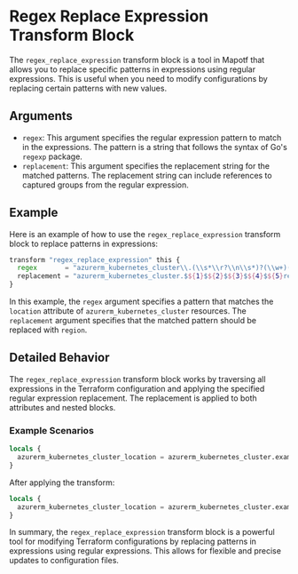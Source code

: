 # Regex Replace Expression Transform Block

The `regex_replace_expression` transform block is a tool in Mapotf that allows you to replace specific patterns in expressions using regular expressions. This is useful when you need to modify configurations by replacing certain patterns with new values.

## Arguments

- `regex`: This argument specifies the regular expression pattern to match in the expressions. The pattern is a string that follows the syntax of Go's `regexp` package.
- `replacement`: This argument specifies the replacement string for the matched patterns. The replacement string can include references to captured groups from the regular expression.

## Example

Here is an example of how to use the `regex_replace_expression` transform block to replace patterns in expressions:

```terraform
transform "regex_replace_expression" this {
  regex       = "azurerm_kubernetes_cluster\\.(\\s*\\r?\\n\\s*)?(\\w+)(\\[\\s*[^]]+\\s*\\])?(\\.)(\\s*\\r?\\n\\s*)?location"
  replacement = "azurerm_kubernetes_cluster.$${1}$${2}$${3}$${4}$${5}region"
}
```

In this example, the `regex` argument specifies a pattern that matches the `location` attribute of `azurerm_kubernetes_cluster` resources. The `replacement` argument specifies that the matched pattern should be replaced with `region`.

## Detailed Behavior

The `regex_replace_expression` transform block works by traversing all expressions in the Terraform configuration and applying the specified regular expression replacement. The replacement is applied to both attributes and nested blocks.

### Example Scenarios

```terraform
locals {
  azurerm_kubernetes_cluster_location = azurerm_kubernetes_cluster.example[0].location
}
```

After applying the transform:

```terraform
locals {
  azurerm_kubernetes_cluster_location = azurerm_kubernetes_cluster.example[0].region
}
```

In summary, the `regex_replace_expression` transform block is a powerful tool for modifying Terraform configurations by replacing patterns in expressions using regular expressions. This allows for flexible and precise updates to configuration files.